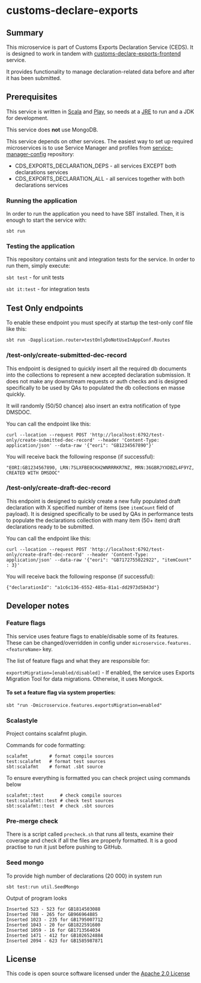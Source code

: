 # customs-declare-exports

## Summary
This microservice is part of Customs Exports Declaration Service (CEDS). It is designed to work in tandem with [customs-declare-exports-frontend](https://github.com/hmrc/customs-declare-exports-frontend) service.

It provides functionality to manage declaration-related data before and after it has been submitted.


## Prerequisites
This service is written in [Scala](http://www.scala-lang.org/) and [Play](http://playframework.com/), so needs at a [JRE](https://www.java.com/en/download/) to run and a JDK for development.

This service does **not** use MongoDB.

This service depends on other services. The easiest way to set up required microservices is to use Service Manager and profiles from [service-manager-config](https://github.com/hmrc/service-manager-config/) repository:
- CDS_EXPORTS_DECLARATION_DEPS - all services EXCEPT both declarations services
- CDS_EXPORTS_DECLARATION_ALL - all services together with both declarations services

### Running the application
In order to run the application you need to have SBT installed. Then, it is enough to start the service with:

`sbt run`

### Testing the application
This repository contains unit and integration tests for the service. In order to run them, simply execute:

`sbt test` - for unit tests

`sbt it:test` - for integration tests


## Test Only endpoints
To enable these endpoint you must specify at startup the test-only conf file like this:

`sbt run -Dapplication.router=testOnlyDoNotUseInAppConf.Routes`

### /test-only/create-submitted-dec-record
This endpoint is designed to quickly insert all the required db documents into the collections to represent a new accepted declaration submission. It does not make any downstream requests or auth checks
and is designed specifically to be used by QAs to populated the db collections en masse quickly.

It will randomly (50/50 chance) also insert an extra notification of type DMSDOC.

You can call the endpoint like this:

`curl --location --request POST 'http://localhost:6792/test-only/create-submitted-dec-record' --header 'Content-Type: application/json' --data-raw '{"eori": "GB1234567890"}'`

You will receive back the following response (if successful):

`"EORI:GB1234567890, LRN:7SLXFBE0CKH2WNRRRKR7NZ, MRN:36GBRJYXDBZL4F9YZ, CREATED WITH DMSDOC"`

### /test-only/create-draft-dec-record
This endpoint is designed to quickly create a new fully populated draft declaration with X specified number of items (see `itemCount` field of payload). It is designed specifically to be used by QAs in performance tests 
to populate the declarations collection with many item (50+ item) draft declarations ready to be submitted.

You can call the endpoint like this:

`curl --location --request POST 'http://localhost:6792/test-only/create-draft-dec-record' --header 'Content-Type: application/json' --data-raw '{"eori": "GB7172755022922", "itemCount" : 3}'`

You will receive back the following response (if successful):

`{"declarationId": "a1c6c136-6552-485a-81a1-dd2973d5843d"}`

## Developer notes

### Feature flags
This service uses feature flags to enable/disable some of its features. These can be changed/overridden in config under `microservice.features.<featureName>` key.

The list of feature flags and what they are responsible for:

`exportsMigration=[enabled/disabled]` - If enabled, the service uses Exports Migration Tool for data migrations. Otherwise, it uses Mongock.

#### To set a feature flag via system properties:

`sbt "run -Dmicroservice.features.exportsMigration=enabled"`

### Scalastyle

Project contains scalafmt plugin.

Commands for code formatting:

```
scalafmt        # format compile sources
test:scalafmt   # format test sources
sbt:scalafmt    # format .sbt source
```

To ensure everything is formatted you can check project using commands below

```
scalafmt::test      # check compile sources
test:scalafmt::test # check test sources
sbt:scalafmt::test  # check .sbt sources
```

### Pre-merge check
There is a script called `precheck.sh` that runs all tests, examine their coverage and check if all the files are properly formatted.
It is a good practise to run it just before pushing to GitHub.

### Seed mongo

To provide high number of declarations (20 000) in system run
```
sbt test:run util.SeedMongo
```
Output of program looks
```
Inserted 523 - 523 for GB1814503088
Inserted 788 - 265 for GB966964885
Inserted 1023 - 235 for GB1795007712
Inserted 1043 - 20 for GB1822591600
Inserted 1059 - 16 for GB1713564034
Inserted 1471 - 412 for GB1026524884
Inserted 2094 - 623 for GB1585987871
```


## License

This code is open source software licensed under the [Apache 2.0 License]("http://www.apache.org/licenses/LICENSE-2.0.html")
